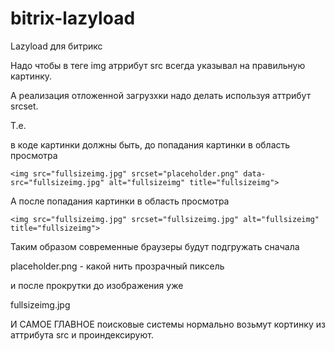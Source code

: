 # bitrix-lazyload
Lazyload для битрикс

Надо чтобы в теге img атррибут src всегда указывал на правильную картинку.

А реализация отложенной загрузхки надо делать используя аттрибут srcset.

Т.е.



в коде картинки должны быть, до попадания картинки в область просмотра

    <img src="fullsizeimg.jpg" srcset="placeholder.png" data-src="fullsizeimg.jpg" alt="fullsizeimg" title="fullsizeimg">

А после попадания картинки в область просмотра

    <img src="fullsizeimg.jpg" srcset="fullsizeimg.jpg" alt="fullsizeimg" title="fullsizeimg">

Таким образом современные браузеры будут подгружать сначала

placeholder.png - какой нить прозрачный пиксель

и после прокрутки до изображения уже

fullsizeimg.jpg

И САМОЕ ГЛАВНОЕ поисковые системы нормально возьмут кортинку из аттрибута src и проиндексируют.

